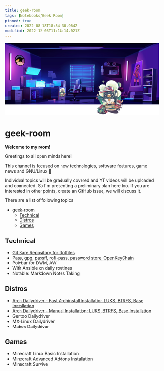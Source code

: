 ```yaml
---
title: geek-room
tags: [Notebooks/Geek Room]
pinned: true
created: 2022-08-18T18:54:30.964Z
modified: 2022-12-03T11:18:14.021Z
---
```


![geek-room-banner](attachments/geek-room-banner.png)

# geek-room

**Welcome to my room!**

Greetings to all open minds here!

This channel is focused on new technologies, software features, game news and GNU/Linux :penguin:

Individual topics will be gradually covered and YT videos will be uploaded and connected. So I'm presenting a preliminary plan here too. If you are interested in other points, create an GitHub issue, we will discuss it.

There are a list of following topics

<!--ts-->
* [geek-room](#geek-room)
   * [Technical](#technical)
   * [Distros](#distros)
   * [Games](#games)

<!-- Added by: box, at: Sat Dec  3 12:23:17 PM CET 2022 -->

<!--te-->

## Technical

* [Git Bare Repository for Dotfiles](git-bare-repo/git-bare-repo.md)
* [Pass, gpg, passff, rofi-pass, password store, OpenKeyChain](pass-zx2c4/pass-zx2c4.md)
* Polybar for DWM, AW
* With Ansible on daily routines
* Notable: Markdown Notes Taking

## Distros

* [Arch Dailydriver - Fast Archinstall Installation LUKS, BTRFS, Base Installation](arch-install-archinstall-luks-btrfs/arch-install-archinstall-luks-btrfs.md)
* [Arch Dailydriver - Manual Installation: LUKS, BTRFS, Base Installation](arch-install-luks-btrfs/arch-install-luks-btrfs.md)
* Gentoo Dailydriver
* MX-Linux Dailydriver
* Mabox Dailydriver

## Games
* Minecraft Linux Basic Installation
* Minecraft Advanced Addons Installation
* Minecraft Survive
